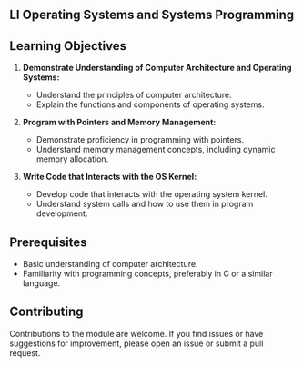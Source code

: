 ## LI Operating Systems and Systems Programming


## Learning Objectives


1. **Demonstrate Understanding of Computer Architecture and Operating Systems:**
   - Understand the principles of computer architecture.
   - Explain the functions and components of operating systems.

2. **Program with Pointers and Memory Management:**
   - Demonstrate proficiency in programming with pointers.
   - Understand memory management concepts, including dynamic memory allocation.

3. **Write Code that Interacts with the OS Kernel:**
   - Develop code that interacts with the operating system kernel.
   - Understand system calls and how to use them in program development.

## Prerequisites

- Basic understanding of computer architecture.
- Familiarity with programming concepts, preferably in C or a similar language.

## Contributing

Contributions to the module are welcome. If you find issues or have suggestions for improvement, please open an issue or submit a pull request.
